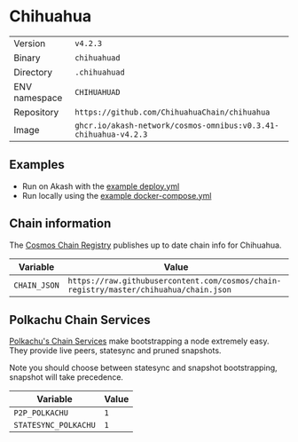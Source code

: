 # Chihuahua

| | |
|---|---|
|Version|`v4.2.3`|
|Binary|`chihuahuad`|
|Directory|`.chihuahuad`|
|ENV namespace|`CHIHUAHUAD`|
|Repository|`https://github.com/ChihuahuaChain/chihuahua`|
|Image|`ghcr.io/akash-network/cosmos-omnibus:v0.3.41-chihuahua-v4.2.3`|

## Examples

- Run on Akash with the [example deploy.yml](./deploy.yml)
- Run locally using the [example docker-compose.yml](./docker-compose.yml)

## Chain information

The [Cosmos Chain Registry](https://github.com/cosmos/chain-registry) publishes up to date chain info for Chihuahua.

|Variable|Value|
|---|---|
|`CHAIN_JSON`|`https://raw.githubusercontent.com/cosmos/chain-registry/master/chihuahua/chain.json`|

## Polkachu Chain Services

[Polkachu's Chain Services](https://www.polkachu.com/) make bootstrapping a node extremely easy. They provide live peers, statesync and pruned snapshots.

Note you should choose between statesync and snapshot bootstrapping, snapshot will take precedence.

|Variable|Value|
|---|---|
|`P2P_POLKACHU`|`1`|
|`STATESYNC_POLKACHU`|`1`|
